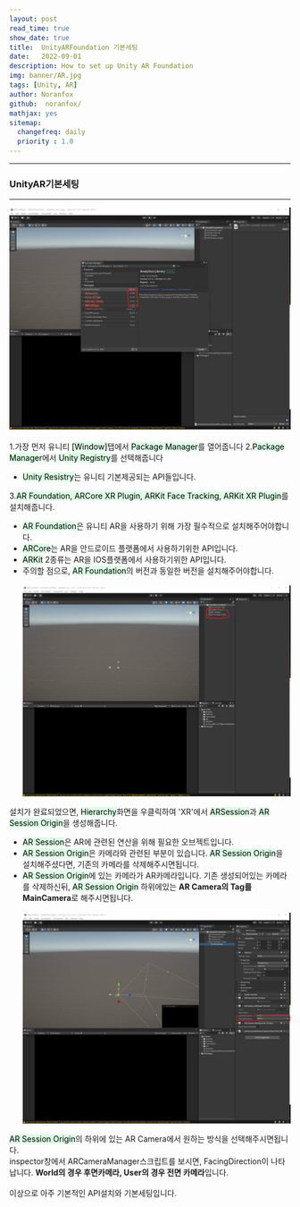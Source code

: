 ```yaml
---
layout: post
read_time: true
show_date: true
title:  UnityARFoundation 기본세팅
date:   2022-09-01
description: How to set up Unity AR Foundation
img: banner/AR.jpg
tags: [Unity, AR]
author: Noranfox
github:  noranfox/
mathjax: yes
sitemap:
  changefreq: daily
  priority : 1.0
---
```


---
### UnityAR기본세팅
---
![ARF1](assets/img/posts/ARFoundation/ARF4(1).png)
<br><br>
1.가장 먼저 유니티 <mark style='background-color: #dcffe4'>[Window]</mark>탭에서 <mark style='background-color: #dcffe4'>Package Manager</mark>를 열어줍니다
2.<mark style='background-color: #dcffe4'>Package Manager</mark>에서 <mark style='background-color: #dcffe4'>Unity Registry</mark>를 선택해줍니다
  - <mark style='background-color: #dcffe4'>Unity Resistry</mark>는 유니티 기본제공되는 API들입니다.<br>

3.<mark style='background-color: #dcffe4'>AR Foundation, ARCore XR Plugin, ARKit Face Tracking, ARKit XR Plugin</mark>를 설치해줍니다.
  - <mark style='background-color: #dcffe4'>AR Foundation</mark>은 유니티 AR을 사용하기 위해 가장 필수적으로 설치해주어야합니다.
  - <mark style='background-color: #dcffe4'>ARCore</mark>는 AR을 안드로이드 플랫폼에서 사용하기위한 API입니다.
  - <mark style='background-color: #dcffe4'>ARKit</mark> 2종류는 AR을 IOS플랫폼에서 사용하기위한 API입니다.
  - 주의할 점으로, <mark style='background-color: #dcffe4'>AR Foundation</mark>의 버전과 동일한 버전을 설치해주어야합니다.
<br><br>
![ARF2](assets/img/posts/ARFoundation/ARF4(2).png)

설치가 완료되었으면, <mark style='background-color: #dcffe4'>Hierarchy</mark>화면을 우클릭하여 'XR'에서 <mark style='background-color: #dcffe4'>ARSession</mark>과 <mark style='background-color: #dcffe4'>AR Session Origin</mark>을 생성해줍니다.
  - <mark style='background-color: #dcffe4'>AR Session</mark>은 AR에 관련된 연산을 위해 필요한 오브젝트입니다.
  - <mark style='background-color: #dcffe4'>AR Session Origin</mark>은 카메라와 관련된 부분이 있습니다.
<mark style='background-color: #dcffe4'>AR Session Origin</mark>을 설치해주셨다면, 기존의 카메라를 삭제해주시면됩니다. 
  - <mark style='background-color: #dcffe4'>AR Session Origin</mark>에 있는 카메라가 AR카메라입니다. 기존 생성되어있는 카메라를 삭제하신뒤, <mark style='background-color: #dcffe4'>AR Session Origin</mark> 하위에있는 **AR Camera의 Tag를 MainCamera**로 해주시면됩니다.
<br><br>
![ARF3](assets/img/posts/ARFoundation/ARF4(3).png)

<mark style='background-color: #dcffe4'>AR Session Origin</mark>의 하위에 있는 AR Camera에서 원하는 방식을 선택해주시면됩니다.<br> inspector창에서 ARCameraManager스크립트를 보시면, FacingDirection이 나타납니다. **World의 경우 후면카메라, User의 경우 전면 카메라**입니다.
<br><br>
이상으로 아주 기본적인 API설치와 기본세팅입니다.